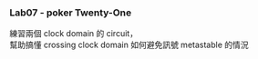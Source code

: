 ### Lab07 - poker Twenty-One
練習兩個 clock domain 的 circuit，  
幫助搞懂 crossing clock domain 如何避免訊號 metastable 的情況
